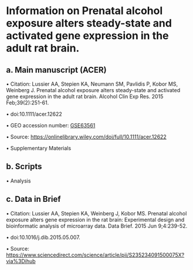 # Information on Prenatal alcohol exposure alters steady-state and activated gene expression in the adult rat brain. 

## a. Main manuscript (ACER)
  • Citation: Lussier AA, Stepien KA, Neumann SM, Pavlidis P, Kobor MS, Weinberg J. Prenatal alcohol exposure alters steady-state and activated gene expression in the adult rat brain. Alcohol Clin Exp Res. 2015 Feb;39(2):251-61.
  
  • doi:10.1111/acer.12622
  
  • GEO accession number: [GSE63561](https://www.ncbi.nlm.nih.gov/geo/query/acc.cgi?acc=GSE63561)
  
  • Source: https://onlinelibrary.wiley.com/doi/full/10.1111/acer.12622
  
  • Supplementary Materials
  

## b. Scripts
  • Analysis

## c. Data in Brief
  • Citation: Lussier AA, Stepien KA, Weinberg J, Kobor MS. Prenatal alcohol exposure alters gene expression in the rat brain: Experimental design and bioinformatic analysis of microarray data. Data Brief. 2015 Jun 9;4:239-52.
  
  •  doi:10.1016/j.dib.2015.05.007. 
  
  • Source: https://www.sciencedirect.com/science/article/pii/S235234091500075X?via%3Dihub
  
